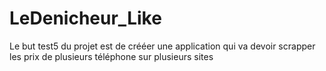# LeDenicheur_Like
Le but test5 du projet est de crééer une application qui va devoir scrapper les prix de plusieurs téléphone sur plusieurs sites
